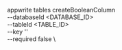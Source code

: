 appwrite tables createBooleanColumn \
        --databaseId <DATABASE_ID> \
        --tableId <TABLE_ID> \
        --key '' \
        --required false \


